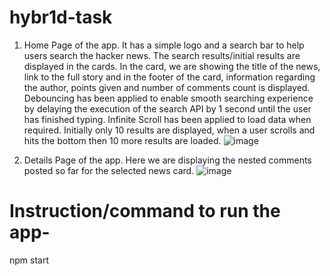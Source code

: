 # hybr1d-task
1. Home Page of the app. It has a simple logo and a search bar to help users search the hacker news. The search results/initial results are displayed in the cards. In the card, we are showing the title of the news, link to the full story and in the footer of the card, information regarding the author, points given and number of comments count is displayed. 
Debouncing has been applied to enable smooth searching experience by delaying the execution of the search API by 1 second until the user has finished typing. 
Infinite Scroll has been applied to load data when required. Initially only 10 results are displayed, when a user scrolls and hits the bottom then 10 more results are loaded.
![image](https://github.com/ILAroy-611/hybr1d-task/assets/63605660/76ceaafa-588d-4923-9127-597e077710be)

2. Details Page of the app. Here we are displaying the nested comments posted so far for the selected news card.
![image](https://github.com/ILAroy-611/hybr1d-task/assets/63605660/1e262d9f-fd78-4f1f-8cf2-5ad50c919be3)

# Instruction/command to run the app-
npm start

